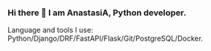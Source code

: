 ### Hi there 👋 I am AnastasiA, Python developer.

Language and tools I use: Python/Django/DRF/FastAPI/Flask/Git/PostgreSQL/Docker.
